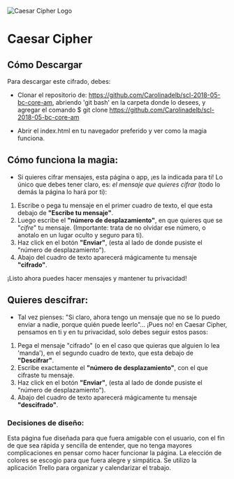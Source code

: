 ![Caesar Cipher Logo]()
# Caesar Cipher

## Cómo Descargar 

Para descargar este cifrado, debes:
* Clonar el repositorio de: https://github.com/Carolinadelb/scl-2018-05-bc-core-am, abriendo 'git bash' en la carpeta donde lo desees, y agregar el comando $ git clone https://github.com/Carolinadelb/scl-2018-05-bc-core-am

* Abrir el index.html en tu navegador preferido y ver como la magia funciona.

## Cómo funciona la magia:

* Si quieres cifrar mensajes, esta página o app, ¡es la indicada para ti!
Lo único que debes tener claro, es: *el mensaje que quieres cifrar* (todo lo demás la página lo hará por ti):

1) Escribe o pega tu mensaje en el primer cuadro de texto, el que esta debajo de **"Escribe tu mensaje"**.
2) Luego escribe el **"número de desplazamiento"**, en que quieres que se "*cifre*" tu mensaje. (Importante: trata de no olvidar ese número, o anotalo en un lugar oculto y seguro para ti).
3) Haz click en el botón **"Enviar"**, (esta al lado de donde pusiste el "número de desplazamiento").
4) Abajo del cuadro de texto aparecerá mágicamente tu mensaje **"cifrado"**.

¡Listo ahora puedes hacer mensajes y mantener tu privacidad!

## Quieres descifrar:

* Tal vez pienses: "Si claro, ahora tengo un mensaje que no se lo puedo enviar a nadie, porque quién puede leerlo"... ¡Pues no! en Caesar Cipher, pensamos en ti y en tu privacidad, solo debes seguir estos pasos:

1) Pega el mensaje "cifrado" (o en el caso que quieras que alguien lo lea 'manda'), en el segundo cuadro de texto, que esta debajo de **"Descifrar"**.
2) Escribe exactamente el **"número de desplazamiento"**, con el que cifraste tu mensaje. 
3) Haz click en el botón **"Enviar"**, (esta al lado de donde pusiste el "número de desplazamiento").    
4) Abajo del cuadro de texto aparecerá mágicamente tu mensaje **"descifrado"**.

### Decisiones de diseño:

Esta página fue diseñada para que fuera amigable con el usuario, con el fin de que sea rápida y sencilla de entender, que no tenga mayores complicaciones en pensar como hacer funcionar la página. 
La elección de colores se escogio para que fuera alegre y simpática. 
Se utilizo la aplicación Trello para organizar y calendarizar el trabajo. 